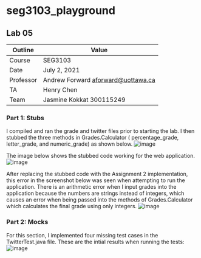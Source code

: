 # seg3103_playground
## Lab 05

Outline | Value
--------|-------
Course | SEG3103
Date | July 2, 2021
Professor | Andrew Forward aforward@uottawa.ca
TA | Henry Chen
Team | Jasmine Kokkat 300115249


### Part 1: Stubs
I compiled and ran the grade and twitter files prior to starting the lab. I then stubbed the three methods in Grades.Calculator ( percentage_grade, letter_grade, and numeric_grade) as shown below.
![image](https://user-images.githubusercontent.com/55165117/124314690-c84fe080-db40-11eb-8bab-0ddad225900e.png)

The image below shows the stubbed code working for the web application.
![image](https://user-images.githubusercontent.com/55165117/124314802-efa6ad80-db40-11eb-890e-26bf99002ff9.png)


After replacing the stubbed code with the Assignment 2 implementation, this error in the screenshot below was seen when attempting to run the application. There is an arithmetic error when I input grades into the application because the numbers are strings instead of integers, which causes an error when being passed into the methods of Grades.Calculator which calculates the final grade using only integers.
![image](https://user-images.githubusercontent.com/55165117/124315166-8a9f8780-db41-11eb-9780-1a5f82cc1eec.png)

### Part 2: Mocks

For this section, I implemented four missing test cases in the TwitterTest.java file. 
These are the intial results when running the tests:
![image](https://user-images.githubusercontent.com/55165117/124315909-bb33f100-db42-11eb-8b9f-16357ef78675.png)
